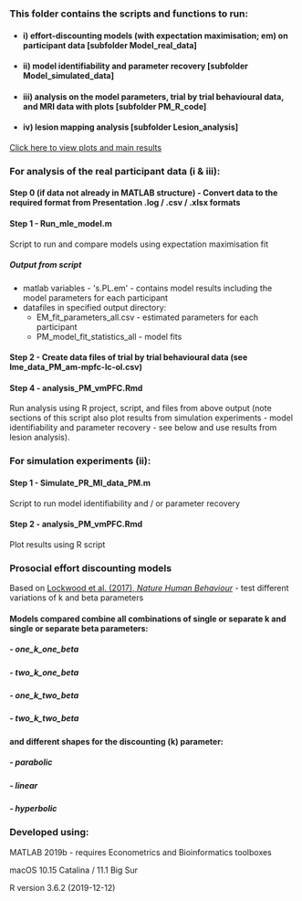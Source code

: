 ### This folder contains the scripts and functions to run:

- #### i) effort-discounting models (with expectation maximisation; em) on participant data [subfolder Model_real_data]
- #### ii) model identifiability and parameter recovery [subfolder Model_simulated_data]
- #### iii) analysis on the model parameters, trial by trial behavioural data, and MRI data with plots [subfolder PM_R_code]
- #### iv) lesion mapping analysis [subfolder Lesion_analysis]

[Click here to view plots and main results](https://github.com/SDN-lab/prosocial_motiv_vmpfc/blob/main/PM_R_code/analysis_PM_vmPFC.md)

### For analysis of the real participant data (i & iii):

#### Step 0 (if data not already in MATLAB structure) - Convert data to the required format from Presentation .log / .csv / .xlsx formats

#### Step 1 - Run_mle_model.m 
Script to run and compare models using expectation maximisation fit

##### Output from script
   - matlab variables
   	- 's.PL.em'  - contains model results including the model parameters for each participant
   - datafiles in specified output directory:
       - EM_fit_parameters_all.csv - estimated parameters for each participant
       - PM_model_fit_statistics_all - model fits
     
#### Step 2 - Create data files of trial by trial behavioural data (see lme_data_PM_am-mpfc-lc-ol.csv)

#### Step 4 - analysis_PM_vmPFC.Rmd
Run analysis using R project, script, and files from above output (note sections of this script also plot results from simulation experiments - model identifiability and parameter recovery - see below and use results from lesion analysis).

### For simulation experiments (ii):

#### Step 1 - Simulate_PR_MI_data_PM.m 
Script to run model identifiability and / or parameter recovery

#### Step 2 - analysis_PM_vmPFC.Rmd 
Plot results using R script

### Prosocial effort discounting models 
Based on [Lockwood et al. (2017), *Nature Human Behaviour*](https://doi.org/10.1038/s41562-017-0131) - test different variations of k and beta parameters

#### Models compared combine all combinations of single or separate k and single or separate beta parameters:
##### - one_k_one_beta
##### - two_k_one_beta
##### - one_k_two_beta
##### - two_k_two_beta
#### and different shapes for the discounting (k) parameter:
##### - parabolic 
##### - linear
##### - hyperbolic  

### Developed using:

MATLAB 2019b - requires Econometrics and Bioinformatics toolboxes

macOS 10.15 Catalina / 11.1 Big Sur

R version 3.6.2 (2019-12-12)